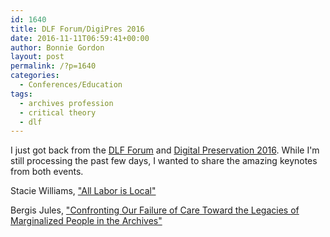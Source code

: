 ```yaml
---
id: 1640
title: DLF Forum/DigiPres 2016
date: 2016-11-11T06:59:41+00:00
author: Bonnie Gordon
layout: post
permalink: /?p=1640
categories:
  - Conferences/Education
tags:
  - archives profession
  - critical theory
  - dlf
---
```

I just got back from the [DLF Forum](https://www.diglib.org/forums/2016forum/) and [Digital Preservation 2016](http://ndsa.org/meetings/). While I'm still processing the past few days, I wanted to share the amazing keynotes from both events.

<!--more-->

Stacie Williams, ["All Labor is Local"](https://youtu.be/lpFzaO0vEBg?t=27m20s)

Bergis Jules, ["Confronting Our Failure of Care Toward the Legacies of Marginalized People in the Archives"](https://youtu.be/py9FNGEWTaY?t=37m54s)
